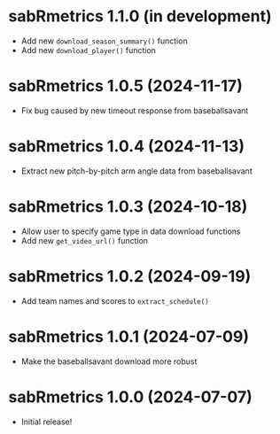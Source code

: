 
# sabRmetrics 1.1.0 (in development)

- Add new `download_season_summary()` function
- Add new `download_player()` function

# sabRmetrics 1.0.5 (2024-11-17)

- Fix bug caused by new timeout response from baseballsavant

# sabRmetrics 1.0.4 (2024-11-13)

- Extract new pitch-by-pitch arm angle data from baseballsavant

# sabRmetrics 1.0.3 (2024-10-18)

- Allow user to specify game type in data download functions
- Add new `get_video_url()` function

# sabRmetrics 1.0.2 (2024-09-19)

- Add team names and scores to `extract_schedule()`

# sabRmetrics 1.0.1 (2024-07-09)

- Make the baseballsavant download more robust

# sabRmetrics 1.0.0 (2024-07-07)

- Initial release!

